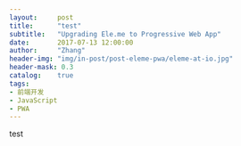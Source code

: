 ```yaml
---
layout:     post
title:      "test"
subtitle:   "Upgrading Ele.me to Progressive Web App"
date:       2017-07-13 12:00:00
author:     "Zhang"
header-img: "img/in-post/post-eleme-pwa/eleme-at-io.jpg"
header-mask: 0.3
catalog:    true
tags:
- 前端开发
- JavaScript
- PWA
---
```


test
